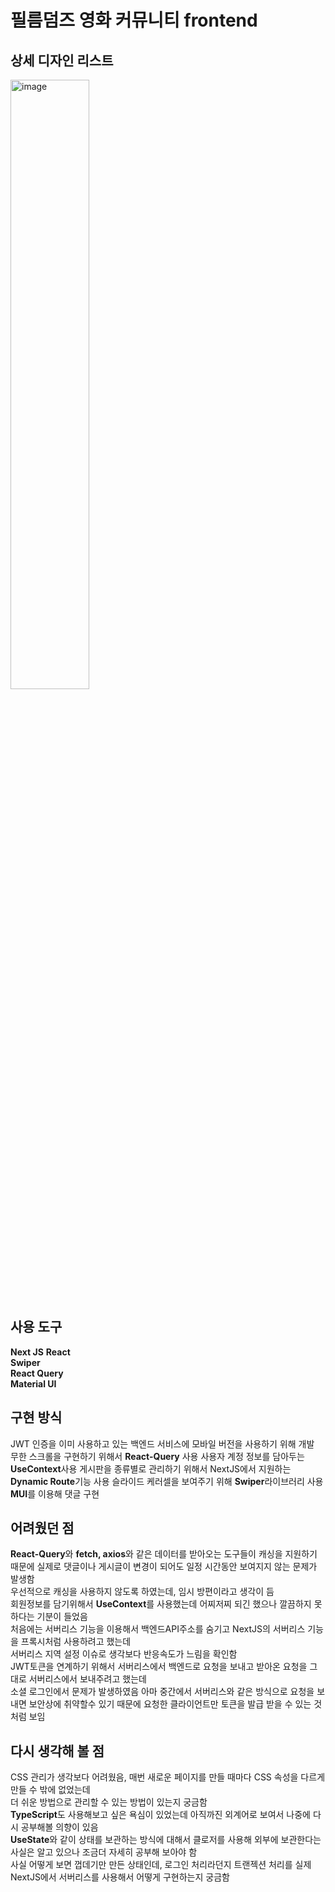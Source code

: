 # 필름덤즈 영화 커뮤니티 frontend

## 상세 디자인 리스트
<img width="50%" alt="image" src="https://github.com/user-attachments/assets/10dcc0fa-ffc6-4203-98fd-d3e44ba83411">

## 사용 도구

**Next JS** 
**React**  
**Swiper**  
**React Query**  
**Material UI**

## 구현 방식

JWT 인증을 이미 사용하고 있는 백엔드 서비스에 모바일 버전을 사용하기 위해 개발  
무한 스크롤을 구현하기 위해서 **React-Query** 사용
사용자 계정 정보를 담아두는 **UseContext**사용
게시판을 종류별로 관리하기 위해서 NextJS에서 지원하는 **Dynamic Route**기능 사용
슬라이드 케러셀을 보여주기 위해 **Swiper**라이브러리 사용
**MUI**를 이용해 댓글 구현

## 어려웠던 점

**React-Query**와 **fetch, axios**와 같은 데이터를 받아오는 도구들이 캐싱을 지원하기 때문에
실제로 댓글이나 게시글이 변경이 되어도 일정 시간동안 보여지지 않는 문제가 발생함  
우선적으로 캐싱을 사용하지 않도록 하였는데, 임시 방편이라고 생각이 듬  
회원정보를 담기위해서 **UseContext**를 사용했는데 어찌저찌 되긴 했으나 깔끔하지 못하다는 기분이 들었음  
처음에는 서버리스 기능을 이용해서 백엔드API주소를 숨기고 NextJS의 서버리스 기능을 프록시처럼 사용하려고 했는데  
서버리스 지역 설정 이슈로 생각보다 반응속도가 느림을 확인함    
JWT토큰을 연계하기 위해서 서버리스에서 백엔드로 요청을 보내고 받아온 요청을 그대로 서버리스에서 보내주려고 했는데    
소셜 로그인에서 문제가 발생하였음 아마 중간에서 서버리스와 같은 방식으로 요청을 보내면 보안상에 취약할수 있기 때문에 요청한 클라이언트만 토큰을 발급 받을 수 있는 것 처럼 보임  

## 다시 생각해 볼 점

CSS 관리가 생각보다 어려웠음, 매번 새로운 페이지를 만들 때마다 CSS 속성을 다르게 만들 수 밖에 없었는데    
더 쉬운 방법으로 관리할 수 있는 방법이 있는지 궁금함  
**TypeScript**도 사용해보고 싶은 욕심이 있었는데 아직까진 외계어로 보여서 나중에 다시 공부해볼 의향이 있음  
**UseState**와 같이 상태를 보관하는 방식에 대해서 클로저를 사용해 외부에 보관한다는 사실은 알고 있으나 조금더 자세히 공부해 보아야 함  
사실 어떻게 보면 껍데기만 만든 상태인데, 로그인 처리라던지 트랜젝션 처리를 실제 NextJS에서 서버리스를 사용해서 어떻게 구현하는지 궁금함 


